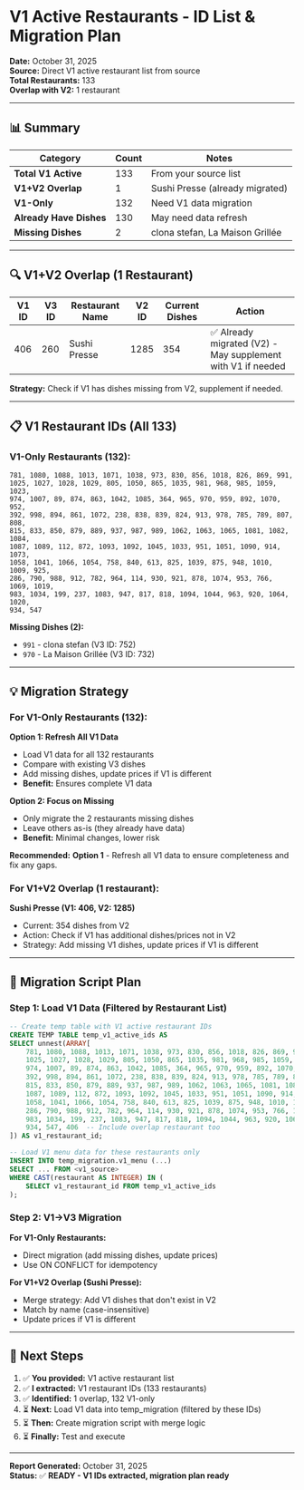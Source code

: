 # V1 Active Restaurants - ID List & Migration Plan

**Date:** October 31, 2025  
**Source:** Direct V1 active restaurant list from source  
**Total Restaurants:** 133  
**Overlap with V2:** 1 restaurant

---

## 📊 Summary

| Category | Count | Notes |
|----------|-------|-------|
| **Total V1 Active** | 133 | From your source list |
| **V1+V2 Overlap** | 1 | Sushi Presse (already migrated) |
| **V1-Only** | 132 | Need V1 data migration |
| **Already Have Dishes** | 130 | May need data refresh |
| **Missing Dishes** | 2 | clona stefan, La Maison Grillée |

---

## 🔍 V1+V2 Overlap (1 Restaurant)

| V1 ID | V3 ID | Restaurant Name | V2 ID | Current Dishes | Action |
|-------|-------|-----------------|-------|----------------|--------|
| 406 | 260 | Sushi Presse | 1285 | 354 | ✅ Already migrated (V2) - May supplement with V1 if needed |

**Strategy:** Check if V1 has dishes missing from V2, supplement if needed.

---

## 📋 V1 Restaurant IDs (All 133)

### V1-Only Restaurants (132):

```
781, 1080, 1088, 1013, 1071, 1038, 973, 830, 856, 1018, 826, 869, 991, 
1025, 1027, 1028, 1029, 805, 1050, 865, 1035, 981, 968, 985, 1059, 1023, 
974, 1007, 89, 874, 863, 1042, 1085, 364, 965, 970, 959, 892, 1070, 952, 
392, 998, 894, 861, 1072, 238, 838, 839, 824, 913, 978, 785, 789, 807, 808, 
815, 833, 850, 879, 889, 937, 987, 989, 1062, 1063, 1065, 1081, 1082, 1084, 
1087, 1089, 112, 872, 1093, 1092, 1045, 1033, 951, 1051, 1090, 914, 1073, 
1058, 1041, 1066, 1054, 758, 840, 613, 825, 1039, 875, 948, 1010, 1009, 925, 
286, 790, 988, 912, 782, 964, 114, 930, 921, 878, 1074, 953, 766, 1069, 1019, 
983, 1034, 199, 237, 1083, 947, 817, 818, 1094, 1044, 963, 920, 1064, 1020, 
934, 547
```

**Missing Dishes (2):**
- `991` - clona stefan (V3 ID: 752)
- `970` - La Maison Grillée (V3 ID: 732)

---

## 💡 Migration Strategy

### For V1-Only Restaurants (132):

**Option 1: Refresh All V1 Data**
- Load V1 data for all 132 restaurants
- Compare with existing V3 dishes
- Add missing dishes, update prices if V1 is different
- **Benefit:** Ensures complete V1 data

**Option 2: Focus on Missing**
- Only migrate the 2 restaurants missing dishes
- Leave others as-is (they already have data)
- **Benefit:** Minimal changes, lower risk

**Recommended:** **Option 1** - Refresh all V1 data to ensure completeness and fix any gaps.

### For V1+V2 Overlap (1 restaurant):

**Sushi Presse (V1: 406, V2: 1285)**
- Current: 354 dishes from V2
- Action: Check if V1 has additional dishes/prices not in V2
- Strategy: Add missing V1 dishes, update prices if V1 is different

---

## 🔧 Migration Script Plan

### Step 1: Load V1 Data (Filtered by Restaurant List)

```sql
-- Create temp table with V1 active restaurant IDs
CREATE TEMP TABLE temp_v1_active_ids AS
SELECT unnest(ARRAY[
    781, 1080, 1088, 1013, 1071, 1038, 973, 830, 856, 1018, 826, 869, 991, 
    1025, 1027, 1028, 1029, 805, 1050, 865, 1035, 981, 968, 985, 1059, 1023, 
    974, 1007, 89, 874, 863, 1042, 1085, 364, 965, 970, 959, 892, 1070, 952, 
    392, 998, 894, 861, 1072, 238, 838, 839, 824, 913, 978, 785, 789, 807, 808, 
    815, 833, 850, 879, 889, 937, 987, 989, 1062, 1063, 1065, 1081, 1082, 1084, 
    1087, 1089, 112, 872, 1093, 1092, 1045, 1033, 951, 1051, 1090, 914, 1073, 
    1058, 1041, 1066, 1054, 758, 840, 613, 825, 1039, 875, 948, 1010, 1009, 925, 
    286, 790, 988, 912, 782, 964, 114, 930, 921, 878, 1074, 953, 766, 1069, 1019, 
    983, 1034, 199, 237, 1083, 947, 817, 818, 1094, 1044, 963, 920, 1064, 1020, 
    934, 547, 406  -- Include overlap restaurant too
]) AS v1_restaurant_id;

-- Load V1 menu data for these restaurants only
INSERT INTO temp_migration.v1_menu (...)
SELECT ... FROM <v1_source>
WHERE CAST(restaurant AS INTEGER) IN (
    SELECT v1_restaurant_id FROM temp_v1_active_ids
);
```

### Step 2: V1→V3 Migration

**For V1-Only Restaurants:**
- Direct migration (add missing dishes, update prices)
- Use ON CONFLICT for idempotency

**For V1+V2 Overlap (Sushi Presse):**
- Merge strategy: Add V1 dishes that don't exist in V2
- Match by name (case-insensitive)
- Update prices if V1 is different

---

## 📝 Next Steps

1. ✅ **You provided:** V1 active restaurant list
2. ✅ **I extracted:** V1 restaurant IDs (133 restaurants)
3. ✅ **Identified:** 1 overlap, 132 V1-only
4. ⏳ **Next:** Load V1 data into temp_migration (filtered by these IDs)
5. ⏳ **Then:** Create migration script with merge logic
6. ⏳ **Finally:** Test and execute

---

**Report Generated:** October 31, 2025  
**Status:** ✅ **READY - V1 IDs extracted, migration plan ready**

